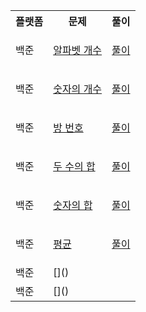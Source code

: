 <table>
<tr>
<th>플랫폼</th>
<th>문제</th>
<th>풀이</th>
</tr>

<tr>
<td>백준</td>
<td>

[알파벳 개수](https://www.acmicpc.net/problem/10808)</td>

<td>

[풀이](./baekjoon_10808.js)</td>

</tr>

<tr>
<td>백준</td>
<td>

[숫자의 개수](https://www.acmicpc.net/problem/2577)</td>

<td>

[풀이](./baekjoon_2577.js)</td>

</tr>

<tr>
<td>백준</td>
<td>

[방 번호](https://www.acmicpc.net/problem/1475)</td>

<td>

[풀이](./baekjoon_1475.js)</td>

</tr>

<tr>
<td>백준</td>
<td>

[두 수의 합](https://www.acmicpc.net/problem/3273)</td>

<td>

[풀이](./baekjoon_3273.js)</td>

</tr>

<tr>
<td>백준</td>
<td>

[숫자의 합](https://www.acmicpc.net/problem/11720)

</td>

<td>

[풀이](./baekjoon_11720.js)</td>

</tr>

<tr>
<td>백준</td>
<td>

[평균](https://www.acmicpc.net/problem/1546)</td>

<td>

[풀이](./baekjoon_1546.js)</td>

</tr>

<tr>
<td>백준</td>
<td>[]()</td>
<td>

</td>
</tr>

<tr>
<td>백준</td>
<td>[]()</td>
<td>

</td>
</tr>

</table>

